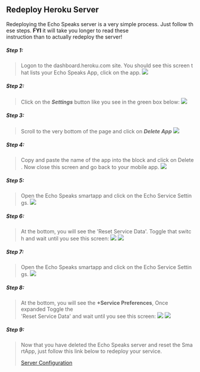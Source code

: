 ## Redeploy Heroku Server

Redeploying the Echo Speaks server is a very simple process. Just follow these steps.
**FYI** it will take you longer to read these instruction than to actually redeploy the server!

##### Step 1:
> Logon to the dashboard.heroku.com site. You should see this screen that lists your Echo Speaks App, click on the app.
  ![](/static/img/TS-1.JPG)

##### Step 2:
> Click on the ***Settings*** button like you see in the green box below:
  ![](/static/img/TS-2.JPG)

##### Step 3:
> Scroll to the very bottom of the page and click on ***Delete App***
  ![](/static/img/TS-3.JPG)

##### Step 4:
> Copy and paste the name of the app into the block and click on Delete. Now close this screen and go back to your mobile app.
  ![](/static/img/TS-4.JPG)

##### Step 5:
> Open the Echo Speaks smartapp and click on the Echo Service Settings.
  ![](/static/img/TS-5.jpg)

##### Step 6:
> At the bottom, you will see the 'Reset Service Data'. Toggle that switch and wait until you see this screen:
  ![](/static/img/TS-6.jpg)
  ![](/static/img/TS-7.jpg)

##### Step 7:
> Open the Echo Speaks smartapp and click on the Echo Service Settings.
  ![](/static/img/TS-5.jpg)

##### Step 8:
> At the bottom, you will see the **+Service Preferences**, Once expanded Toggle the 'Reset Service Data' and wait until you see this screen:
  ![](/static/img/TS-6.jpg)
  ![](/static/img/TS-7.jpg)

##### Step 9:
> Now that you have deleted the Echo Speaks server and reset the SmartApp, just follow this link below to redeploy your service.
>
>[Server Configuration](https://tonesto7.github.io/echo-speaks-docs/#/docs/installation/configuration/serverConfig "wikilink")


